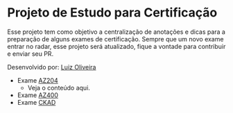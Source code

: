 # Projeto de Estudo para Certificação

Esse projeto tem como objetivo a centralização de anotações e dicas para a preparação de alguns exames de certificação.
Sempre que um novo exame entrar no radar, esse projeto será atualizado, fique a vontade para contribuir e enviar seu PR.

Desenvolvido por: [Luiz Oliveira](mailto:luiz_joli@hotmail.com)

* Exame [AZ204](https://docs.microsoft.com/pt-br/learn/certifications/exams/az-204)
  * Veja o conteúdo aqui.
* Exame [AZ400](https://docs.microsoft.com/pt-br/learn/certifications/exams/az-400)
* Exame [CKAD](https://www.cncf.io/certification/ckad/)
